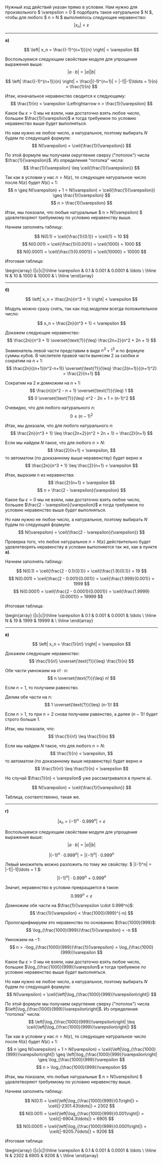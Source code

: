 Нужный ход действий указан прямо в условии. Нам нужно для произвольного $ \varepsilon > 0 $ подобрать такое натуральное $ N $, чтобы для любого $ n > N $ выполнялось следующее неравенство:
$$ |x_n| < \varepsilon $$

---

**а)**

$$ \left| x_n = \frac{(-1)^{n+1}}{n} \right| < \varepsilon $$

Воспользуемся следующим свойствам модуля для упрощения выражения выше:
$$ |a\cdot b| = |a||b| $$

$$ \left| \frac{(-1)^{n+1}}{n} \right| = \frac{|(-1)^{n+1}| = |-1||-1|\ldots = 1}{n} = \frac{1}{n} $$

Итак, изначальное неравенство сводится к следующему:
$$ \frac{1}{n} < \varepsilon \Leftrightarrow n > \frac{1}{\varepsilon} $$

Какое бы $\varepsilon > 0$ мы не взяли, нам достаточно взять любое число, большее $\frac{1}{\varepsilon}$ и тогда требуемое по условию неравенство выше будет выполняться.

Но нам нужно не любое число, а натуральное, поэтому выбирать $N$ будем по следующей формуле:
$$ N(\varepsilon) = \ceil{\frac{1}{\varepsilon}} $$

По этой формуле мы получаем округление сверху ("потолок") числа $\frac{1}{\varepsilon}$. Из определения "потолка" числа:
$$ \frac{1}{\varepsilon} \leq \ceil{\frac{1}{\varepsilon}} $$

Так как в условии у нас $n > N(\varepsilon)$, то следующее натуральное число после $N(\varepsilon)$ будет $N(\varepsilon) + 1$:
$$ n \geq N(\varepsilon) + 1 > N(\varepsilon) = \ceil{\frac{1}{\varepsilon}} \geq \frac{1}{\varepsilon}  $$
$$ n > \frac{1}{\varepsilon} $$

Итак, мы показали, что любые натуральные $ n > N(\varepsilon) $ удовлетворяют требуемому по условию неравенству выше.

Начнем заполнять таблицу:

$$ N(0.1) = \ceil{\frac{1}{0.1}} = \ceil{1} = 10 $$
$$ N(0.001) = \ceil{\frac{1}{0.001}} = \ceil{1000} = 1000 $$
$$ N(0.0001) = \ceil{\frac{1}{0.0001}} = \ceil{10000} = 10000 $$

Итоговая таблица:

\begin{array} {|c|c|}\hline \varepsilon & 0.1 & 0.001 & 0.0001 & \ldots \\ \hline N & 10 & 1000 & 10000 &  \\ \hline  \end{array}

---

**б)**

$$ \left| x_n = \frac{2n}{n^3 + 1} \right| < \varepsilon $$

Модуль можно сразу снять, так как под модулем всегда положительное число:

$$ x_n = \frac{2n}{n^3 + 1} < \varepsilon $$

Докажем следующее неравенство:
$$ \frac{2n}{n^3 + 1} \overset{\text{?}}{\leq} \frac{2n+2}{n^2 + 2n + 1} $$

Знаменатель левой части представим в виде $n^3 + 1^3$ и по формуле суммы кубов. В числителе правой части вынесем $2$ за скобки и сократим на $n+1$:
$$ \frac{2n}{(n+1)(n^2-n+1)} \overset{\text{?}}{\leq} \frac{2(n+1)}{(n+1)^2} = \frac{2}{n+1} $$

Сократим на $2$ и домножим на $n+1$:
$$ \frac{n}{n^2 - n + 1} \overset{\text{?}}{\leq} 1 $$
$$ 0 \overset{\text{?}}{\leq} n^2 - 2n + 1 = (n-1)^2 $$

Очевидно, что для любого натурального $n$:
$$ 0 \leq (n-1)^2 $$

Итак, мы доказали, что для любого натурального $n$:
$$ \frac{2n}{n^3 + 1} \leq \frac{2n+2}{n^2 + 2n + 1} = \frac{2}{n+1} $$

Если мы найдем $N$ такое, что для любого $n > N$:
$$ \frac{2}{n+1} < \varepsilon, $$
то автоматом (по доказанному выше неравенству) будет верно и
$$ \frac{2n}{n^3 + 1} \leq \frac{2}{n+1} < \varepsilon $$

Итак, выразим $n$ из неравенства:
$$ \frac{2}{n+1} < \varepsilon $$
$$ n > \frac{2 - \varepsilon}{\varepsilon} $$

Какое бы $\varepsilon > 0$ мы не взяли, нам достаточно взять любое число, большее $\frac{2 - \varepsilon}{\varepsilon}$ и тогда требуемое по условию неравенство выше будет выполняться.

Но нам нужно не любое число, а натуральное, поэтому выбирать $N$ будем по следующей формуле:
$$ N(\varepsilon) = \ceil{\frac{2 - \varepsilon}{\varepsilon}} $$

Проверка того, что любое натуральное $n > N(\varepsilon)$ действительно будет удовлетворять неравенству в условии выполняется так же, как в пункте **а)**.

Начнем заполнять таблицу:

$$ N(0.1) = \ceil{\frac{2 - 0.1}{0.1}} = \ceil{\frac{1.9}{0.1}} = 19 $$
$$ N(0.001) = \ceil{\frac{2 - 0.001}{0.001}} = \ceil{\frac{1.999}{0.001}} = 1999 $$
$$ N(0.0001) = \ceil{\frac{2 - 0.0001}{0.0001}} = \ceil{\frac{1.9999}{0.0001}} = 19999 $$

Итоговая таблица:

\begin{array} {|c|c|}\hline \varepsilon & 0.1 & 0.001 & 0.0001 & \ldots \\ \hline N & 19 & 1999 & 19999 &  \\ \hline  \end{array}

---

**в)**

$$ \left| x_n = \frac{1}{n!} \right| < \varepsilon $$

Докажем следующее неравенство:
$$ \frac{1}{n!} \overset{\text{?}}{\leq} \frac{1}{n} $$

Обе части умножаем на $n!\cdot n$:
$$ n \overset{\text{?}}{\leq} n! $$

Если $n=1$, то получаем равенство.

Делим обе части на $n$:
$$ 1 \overset{\text{?}}{\leq} (n-1)! $$

Если $n>1$, то при $n=2$ снова получаем равенство, а далее $(n-1)!$ будет строго больше $1$.

Итак, мы показали, что:
$$ \frac{1}{n!} \leq \frac{1}{n} $$

Если мы найдем $N$ такое, что для любого $n > N$:
$$ \frac{1}{n} < \varepsilon, $$
то автоматом (по доказанному выше неравенству) будет верно и
$$ \frac{1}{n!} \leq \frac{1}{n} < \varepsilon $$

Но случай $\frac{1}{n} < \varepsilon$ уже рассматривался в пункте а).

$$ N(\varepsilon) = \ceil{\frac{1}{\varepsilon}} $$

Таблица, соответственно, такая же.

---

**г)**

$$ \left| x_n = (-1)^n\cdot 0.999^n \right| < \varepsilon $$

Воспользуемся следующим свойствам модуля для упрощения выражения выше:
$$ |a\cdot b| = |a||b| $$

$$ \left| (-1)^n\cdot 0.999^n \right| = |(-1)^n|\cdot 0.999^n $$

Левый множитель можно разложить по тому же свойству: $ |(-1)^n| = |-1||-1|\ldots = 1 $:
$$ \left| (-1)^n\right|\cdot 0.999^n = 0.999^n $$

Значит, неравенство в условии превращается в такое:
$$ 0.999^n < \varepsilon $$

Домножим обе части на $\frac{1}{\varepsilon \cdot 0.999^n}$:
$$ \frac{1}{\varepsilon} < \frac{1000}{999}^{-n} $$

Прологарифмируем это неравенство по основанию $\frac{1000}{999}$:
$$ \log_{\frac{1000}{999}}\frac{1}{\varepsilon} < -n $$

Умножаем на $-1$:
$$ n > -\log_{\frac{1000}{999}}\frac{1}{\varepsilon} = \log_{\frac{1000}{999}}\varepsilon $$

Какое бы $\varepsilon > 0$ мы не взяли, нам достаточно взять любое число, большее $\log_{\frac{1000}{999}}\varepsilon$ и тогда требуемое по условию неравенство выше будет выполняться.

Но нам нужно не любое число, а натуральное, поэтому выбирать $N$ будем по следующей формуле:
$$ N(\varepsilon) = \ceil{\left|\log_{\frac{1000}{999}}\varepsilon\right|} $$

По этой формуле мы получаем округление сверху ("потолок") числа $\left|\log_{\frac{1000}{999}}\varepsilon\right|$. Из определения "потолка" числа:
$$ \left|\log_{\frac{1000}{999}}\varepsilon\right| \leq \ceil{\left|\log_{\frac{1000}{999}}\varepsilon\right|} $$

Так как в условии у нас $n > N(\varepsilon)$, то следующее натуральное число после $N(\varepsilon)$ будет $N(\varepsilon) + 1$:
$$ n \geq N(\varepsilon) + 1 > N(\varepsilon) = \ceil{\left|\log_{\frac{1000}{999}}\varepsilon\right|} \geq \left|\log_{\frac{1000}{999}}\varepsilon\right| \geq \log_{\frac{1000}{999}}\varepsilon  $$
$$ n > \log_{\frac{1000}{999}}\varepsilon $$

Итак, мы показали, что любые натуральные $ n > N(\varepsilon) $ удовлетворяют требуемому по условию неравенству выше.

Начнем заполнять таблицу:

$$ N(0.1) = \ceil{\left|\log_{\frac{1000}{999}}0.1\right|} = \ceil{|-2301.43\ldots|} = 2302 $$
$$ N(0.001) = \ceil{\left|\log_{\frac{1000}{999}}0.001\right|} = \ceil{|-6904.3\ldots|} = 6905 $$
$$ N(0.0001) = \ceil{\left|\log_{\frac{1000}{999}}0.0001\right|} = \ceil{|-9205.7\ldots|} = 9206 $$

Итоговая таблица:

\begin{array} {|c|c|}\hline \varepsilon & 0.1 & 0.001 & 0.0001 & \ldots \\ \hline N & 2302 & 6905 & 9206 &  \\ \hline  \end{array}
